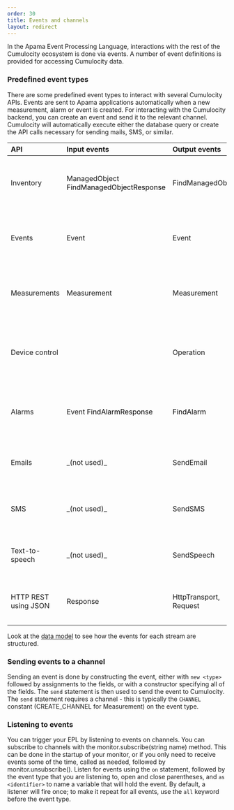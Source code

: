 ```yaml
---
order: 30
title: Events and channels
layout: redirect
---
```


In the Apama Event Processing Language, interactions with the rest of the Cumulocity ecosystem is done via events. A number of event definitions is provided for accessing Cumulocity data.

### Predefined event types

There are some predefined event types to interact with several Cumulocity APIs. Events are sent to Apama applications automatically when a new measurement, alarm or event is created. For interacting with the Cumulocity backend, you can create an event and send it to the relevant channel. Cumulocity will automatically execute either the database query or create the API calls necessary for sending mails, SMS, or similar.

<table class="wrapped confluenceTable"><colgroup><col><col><col><col></colgroup>

<thead>

<tr>

<th style="text-align: left;" class="confluenceTh">API</th>

<th style="text-align: left;" class="confluenceTh">Input events</th>

<th style="text-align: left;" class="confluenceTh">Output events</th>

<th style="text-align: left;" class="confluenceTh">Description</th>

</tr>

</thead>

<tbody>

<tr>

<td class="confluenceTd">Inventory</td>

<td class="confluenceTd">ManagedObject  
<span style="color: rgb(0,0,0);">FindManagedObjectResponse</span></td>

<td class="confluenceTd">FindManagedObject  

</td>

<td class="confluenceTd">This group of events represents lookup of <span class="inline-comment-marker" data-ref="727e6160-a5ce-49e5-8a1f-02eb4fbd95f7">ManagedObject objects.</span></td>

</tr>

<tr>

<td class="confluenceTd">Events</td>

<td class="confluenceTd">Event</td>

<td class="confluenceTd">Event</td>

<td class="confluenceTd">This group of events represents creation or modification of a single event.</td>

</tr>

<tr>

<td class="confluenceTd">Measurements</td>

<td class="confluenceTd">Measurement</td>

<td class="confluenceTd">Measurement</td>

<td class="confluenceTd">This group of events represents creation of a single measurement.</td>

</tr>

<tr>

<td class="confluenceTd">Device control</td>

<td class="confluenceTd">  
</td>

<td class="confluenceTd"><span>Operation</span></td>

<td class="confluenceTd">This group of events represents creation or modification of a single operation.</td>

</tr>

<tr>

<td class="confluenceTd">Alarms</td>

<td class="confluenceTd"><span>Event</span>  
<span style="color: rgb(0,0,0);">FindAlarmResponse</span></td>

<td class="confluenceTd"><span style="color: rgb(0,0,0);">FindAlarm</span></td>

<td class="confluenceTd">This group of events represents creation or lookup of a single alarm.</td>

</tr>

<tr>

<td class="confluenceTd">Emails</td>

<td class="confluenceTd">_(not used)_</td>

<td class="confluenceTd">SendEmail  

</td>

<td class="confluenceTd">This group of events represents sending of an email.</td>

</tr>

<tr>

<td class="confluenceTd">SMS</td>

<td class="confluenceTd">_(not used)_</td>

<td class="confluenceTd">SendSMS</td>

<td class="confluenceTd">This group of events represents sending of an SMS.</td>

</tr>

<tr>

<td class="confluenceTd">Text-to-speech</td>

<td class="confluenceTd">_(not used)_</td>

<td class="confluenceTd">SendSpeech</td>

<td class="confluenceTd">This group of events represents initializing of a phone call.</td>

</tr>

<tr>

<td colspan="1" class="confluenceTd">HTTP REST using JSON</td>

<td colspan="1" class="confluenceTd">Response</td>

<td colspan="1" class="confluenceTd">HttpTransport, Request</td>

<td colspan="1" class="confluenceTd">Allows EPL to invoke a REST request on a remote site using JSON.</td>

</tr>

</tbody>

</table>

Look at the [data model](http://www.apamacommunity.com/documents/10.2.0.1/apama_10.2.0.1_webhelp/ApamaDoc/com/apama/cumulocity/package-summary.html) to see how the events for each stream are structured.

### Sending events to a channel

Sending an event is done by constructing the event, either with `new <type>` followed by assignments to the fields, or with a constructor specifying all of the fields. The `send` statement is then used to send the event to Cumulocity. The `send` statement requires a channel - this is typically the `CHANNEL` constant (CREATE_CHANNEL for Measurement) on the event type.

### Listening to events

You can trigger your EPL by listening to events on channels. You can subscribe to channels with the monitor.subscribe(string name) method. This can be done in the startup of your monitor, or if you only need to receive events some of the time, called as needed, followed by monitor.unsubscribe(). Listen for events using the `on` statement, followed by the event type that you are listening to, open and close parentheses, and `as <identifier>` to name a variable that will hold the event. By default, a listener will fire once; to make it repeat for all events, use the `all` keyword before the event type.

